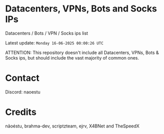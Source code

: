 # Datacenters, VPNs, Bots and Socks IPs
 
Datacenters / Bots / VPN / Socks ips list

Latest update: `Monday 16-06-2025 00:00:26 UTC` 

ATTENTION: This repository doesn't include all Datacenters, VPNs, Bots & Socks ips, 
but should include the vast majority of common ones.

# Contact
Discord: naoestu

# Credits
nãoéstu, brahma-dev, scriptzteam, ejrv, X4BNet and TheSpeedX
